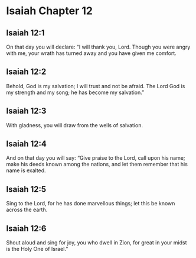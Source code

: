# Isaiah Chapter 12

## Isaiah 12:1
On that day you will declare: “I will thank you, Lord. Though you were angry with me, your wrath has turned away and you have given me comfort.

## Isaiah 12:2
Behold, God is my salvation; I will trust and not be afraid. The Lord God is my strength and my song; he has become my salvation.”

## Isaiah 12:3
With gladness, you will draw from the wells of salvation.

## Isaiah 12:4
And on that day you will say: “Give praise to the Lord, call upon his name; make his deeds known among the nations, and let them remember that his name is exalted.

## Isaiah 12:5
Sing to the Lord, for he has done marvellous things; let this be known across the earth.

## Isaiah 12:6
Shout aloud and sing for joy, you who dwell in Zion, for great in your midst is the Holy One of Israel.”
